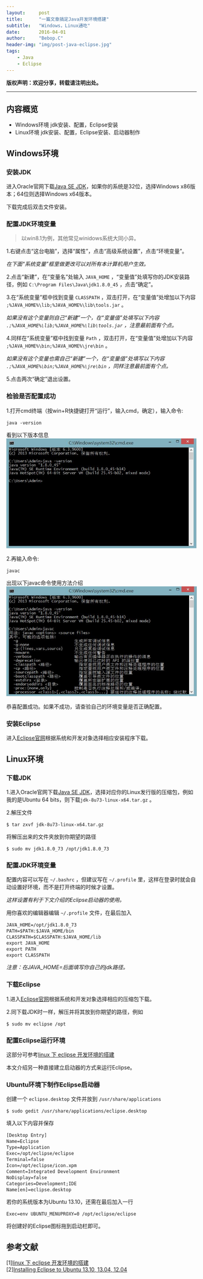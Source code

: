 ```yaml
---
layout:     post
title:      "一篇文章搞定Java开发环境搭建"
subtitle:   "Windows，Linux通吃"
date:       2016-04-01
author:     "Bebop.C"
header-img: "img/post-java-eclipse.jpg"
tags:
    - Java
    - Eclipse
---
```



**版权声明：欢迎分享，转载请注明出处。**

---

## 内容概览

- Windows环境 jdk安装、配置，Eclipse安装
- Linux环境 jdk安装、配置，Eclipse安装、启动器制作


## Windows环境

### 安装JDK

进入Oracle官网下载[Java SE JDK](http://www.oracle.com/technetwork/java/javase/downloads/index.html)，如果你的系统是32位，选择Windows x86版本；64位则选择Windows x64版本。

下载完成后双击文件安装。

### 配置JDK环境变量

> 以win8.1为例，其他常见winidows系统大同小异。

1.右键点击“这台电脑”，选择“属性”，点击“高级系统设置”，点击“环境变量”。

*在下面“系统变量”框里做更改可以对所有本计算机用户生效。*

2.点击“新建”，在“变量名”处输入 `JAVA_HOME` ，“变量值”处填写你的JDK安装路径，例如 `C:\Program Files\Java\jdk1.8.0_45` ，点击“确定”。

3.在“系统变量”框中找到变量 `CLASSPATH` ，双击打开，在“变量值”处增加以下内容 `;%JAVA_HOME%\lib;%JAVA_HOME%\lib\tools.jar` 。

*如果没有这个变量则自己“新建”一个，在“变量值”处填写以下内容 `.;%JAVA_HOME%\lib;%JAVA_HOME%\lib\tools.jar` ，注意最前面有个点。*

4.同样在“系统变量”框中找到变量 `Path` ，双击打开，在“变量值”处增加以下内容 `;%JAVA_HOME%\bin;%JAVA_HOME%\jre\bin` 。

*如果没有这个变量也需自己“新建”一个，在“变量值”处填写以下内容 `.;%JAVA_HOME%\bin;%JAVA_HOME%\jre\bin` ，同样注意最前面有个点。*

5.点击两次“确定”退出设置。

### 检验是否配置成功

1.打开cmd终端（按win+R快捷键打开“运行”，输入cmd，确定），输入命令:

```
java -version
```
看到以下版本信息
![java-version](/img/in-post/post-java-eclipse/java-version.jpg)

2.再输入命令:

```
javac
```
出现以下javac命令使用方法介绍
![javac](/img/in-post/post-java-eclipse/javac.jpg)

恭喜配置成功。如果不成功，请查验自己的环境变量是否正确配置。

### 安装Eclipse

进入[Eclipse官网](http://www.eclipse.org/downloads/)根据系统和开发对象选择相应安装程序下载。



## Linux环境

### 下载JDK

1.进入Oracle官网下载[Java SE JDK](http://www.oracle.com/technetwork/java/javase/downloads/index.html)，选择对应你的Linux发行版的压缩包，例如我的是Ubuntu 64 bits，则下载`jdk-8u73-linux-x64.tar.gz` 。

2.解压文件

```
$ tar zxvf jdk-8u73-linux-x64.tar.gz
```

将解压出来的文件夹放到你期望的路径

```
$ sudo mv jdk1.8.0_73 /opt/jdk1.8.0_73
```

### 配置JDK环境变量

配置内容可以写在 `~/.bashrc` ，但建议写在 `~/.profile` 里，这样在登录时就会自动设置好环境，而不是打开终端的时候才设置。

*这样设置有利于下文介绍的Eclipse启动器的使用。*

用你喜欢的编辑器编辑 `~/.profile` 文件，在最后加入

```
JAVA_HOME=/opt/jdk1.8.0_73
PATH=$PATH:$JAVA_HOME/bin
CLASSPATH=$CLASSPATH:$JAVA_HOME/lib
export JAVA_HOME
export PATH
export CLASSPATH
```
*注意：在JAVA_HOME=后面填写你自己的jdk路径。*


### 下载Eclipse

1.进入[Eclipse官网](http://www.eclipse.org/downloads/)根据系统和开发对象选择相应的压缩包下载。

2.同下载JDK时一样，解压并将其放到你期望的路径，例如

```
$ sudo mv eclipse /opt
```

### 配置Eclipse运行环境

这部分可参考[linux 下 eclipse 开发环境的搭建](http://www.cnblogs.com/jerryzong/archive/2012/03/21/2410501.html) 

本文介绍另一种直接建立启动器的方式来运行Eclipse。

### Ubuntu环境下制作Eclipse启动器

创建一个 `eclipse.desktop` 文件并放到 `/usr/share/applications`

```
$ sudo gedit /usr/share/applications/eclipse.desktop
```

填入以下内容并保存

```
[Desktop Entry]
Name=Eclipse
Type=Application
Exec=/opt/eclipse/eclipse
Terminal=false
Icon=/opt/eclipse/icon.xpm
Comment=Integrated Development Environment
NoDisplay=false
Categories=Development;IDE
Name[en]=eclipse.desktop
```
若你的系统版本为Ubuntu 13.10，还需在最后加入一行

```
Exec=env UBUNTU_MENUPROXY=0 /opt/eclipse/eclipse
```
将创建好的Eclipse图标拖到启动栏即可。



## 参考文献
[1][linux 下 eclipse 开发环境的搭建](http://www.cnblogs.com/jerryzong/archive/2012/03/21/2410501.html)  
[2][Installing Eclipse to Ubuntu 13.10, 13.04, 12.04](http://www.blogs.digitalworlds.net/softwarenotes/?p=54)  
